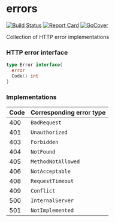 # errors

[![Build Status][circleci-badge]][circleci-link]
[![Report Card][report-badge]][report-link]
[![GoCover][cover-badge]][cover-link]

Collection of HTTP error implementations

### HTTP error interface
```go
type Error interface{
  error
  Code() int
}
```

### Implementations
Code | Corresponding error type
-----|--------------------------
 400 | `BadRequest`  
 401 | `Unauthorized`
 403 | `Forbidden`
 404 | `NotFound`
 405 | `MethodNotAllowed`
 406 | `NotAcceptable`
 408 | `RequestTimeout`
 409 | `Conflict`
 500 | `InternalServer`
 501 | `NotImplemented`

[circleci-badge]: https://circleci.com/gh/tiny-go/errors.svg?style=shield
[circleci-link]: https://circleci.com/gh/tiny-go/errors
[report-badge]: https://goreportcard.com/badge/github.com/tiny-go/errors
[report-link]: https://goreportcard.com/report/github.com/tiny-go/errors
[cover-badge]: https://gocover.io/_badge/github.com/tiny-go/errors
[cover-link]: https://gocover.io/github.com/tiny-go/errors
